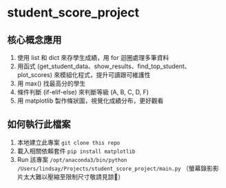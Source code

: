 # student_score_project

## 核心概念應用
1. 使用 list 和 dict 來存學生成績，用 for 迴圈處理多筆資料
2. 用函式 (get_student_data、show_results、find_top_student、plot_scores) 來模組化程式，提升可讀跟可維護性
3. 用 max() 找最高分的學生
4. 條件判斷 (if-elif-else) 來判斷等級 (A, B, C, D, F)
5. 用 matplotlib 製作條狀圖，視覺化成績分布，更好觀看

## 如何執行此檔案
1. 本地建立此專案 `git clone this repo`
2. 載入相關依賴套件 `pip install matplotlib`
3. Run 該專案 `/opt/anaconda3/bin/python /Users/lindsay/Projects/student_score_project/main.py`
（螢幕錄影影片太大難以壓縮至限制尺寸敬請見諒🙏）
